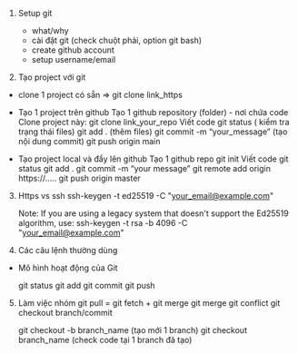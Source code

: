 1. Setup git
    - what/why
    - cài đặt git (check chuột phải, option git bash)
    - create github account
    - setup username/email

2. Tạo project với git
- clone 1 project có sẵn
    => git clone link_https

- Tạo 1 project trên github
    Tạo 1 github repository (folder) - nơi chứa code
    Clone project này:  git clone link_your_repo
    Viết code
    git status ( kiểm tra trạng thái files)
    git add .  (thêm files)
    git commit  -m “your_message”  (tạo nội dung commit)
    git push origin main

- Tạo project local và đẩy lên github
    Tạo 1 github repo
    git init
    Viết code
    git status
    git add .
    git commit -m “your message”
    git remote add origin https://…..
    git push origin master




3. Https vs  ssh
    ssh-keygen -t ed25519 -C "your_email@example.com"

    Note: If you are using a legacy system that doesn't support the Ed25519 algorithm, use:
    ssh-keygen -t rsa -b 4096 -C "your_email@example.com"


4. Các câu lệnh thường dùng
- Mô hình hoạt động của Git

    git status
    git add
    git commit 
    git push


5. Làm việc nhóm
    git pull = git fetch + git merge
    git merge
    git conflict
    git checkout branch/commit

    git checkout -b branch_name (tạo mới 1 branch)
    git checkout branch_name (check code tại 1 branch đã tạo)
